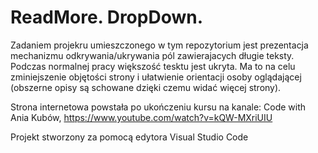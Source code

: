 # ReadMore. DropDown.

Zadaniem projekru umieszczonego w tym repozytorium jest prezentacja mechanizmu odkrywania/ukrywania pól zawierajacych długie teksty. Podczas normalnej pracy większość tesktu   jest ukryta. Ma to na celu zminiejszenie objętości strony i ułatwienie orientacji osoby oglądającej (obszerne opisy są schowane dzięki czemu widać więcej strony).   

Strona internetowa powstała po ukończeniu kursu na kanale: Code with Ania Kubów, https://www.youtube.com/watch?v=kQW-MXriUIU

Projekt stworzony za pomocą edytora Visual Studio Code
